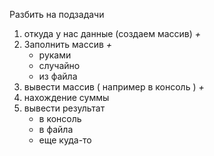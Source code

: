 Разбить на подзадачи

1. откуда у нас данные (создаем массив) _+_
2. Заполнить массив _+_
   - руками
   - случайно
   - из файла
3. вывести массив ( например в консоль ) _+_
4. нахождение суммы
5. вывести результат
   - в консоль
   - в файла
   - еще куда-то
